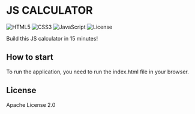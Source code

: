 #  JS CALCULATOR 

![HTML5](https://img.shields.io/badge/HTML5-E34F26?logo=html5&logoColor=fff&style=flat)
![CSS3](https://img.shields.io/badge/CSS3-1572B6?logo=css3&logoColor=fff&style=flat)
![JavaScript](https://img.shields.io/badge/JavaScript-F7DF1E?logo=javascript&logoColor=000&style=flat)
![License](https://img.shields.io/badge/License-MIT-lightgrey)

Build this JS calculator in 15 minutes!

## How to start
To run the application, you need to run the index.html file in your browser.

## License
Apache License 2.0
